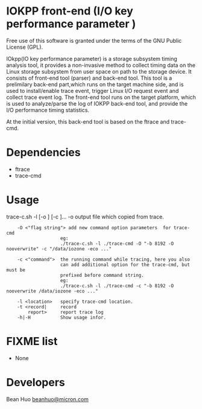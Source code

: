 IOKPP front-end (I/O key performance parameter )
============
Free use of this software is granted under the terms of the GNU Public License (GPL).

IOkpp(IO key performance parameter) is a storage subsystem timing analysis tool,
it provides a non-invasive method to collect timing data on the Linux storage
subsystem from user space on path to the storage device. It consists of front-end
tool (parser) and back-end tool.
This tool is a prelimilary back-end part,which runs on the target machine side,
and is used to install/enable trace event, trigger Linux I/O request event and 
collect trace event log.
The front-end tool runs on the target platform, which is used to analyze/parse
the log of IOKPP back-end tool, and provide the I/O performance
timing statistics.




At the initial version, this back-end tool is based on the ftrace and trace-cmd.

Dependencies
============

 * ftrace
 * trace-cmd



Usage
============

trace-c.sh -l <trace-cmd location>  [-o <file>] [-c <command>]...
        -o <file>       output file which copied from trace.

        -O <"flag string"> add new command option parameters  for trace-cmd
                        eg:
                        ./trace-c.sh -l ./trace-cmd -O "-b 8192 -O nooverwrite" -c "/data/iozone -eco ..."

        -c <"command">  the running command while tracing, here you also
                        can add additional option for the trace-cmd, but must be
                        prefixed before command string.
                        eg:
                        ./trace-c.sh -l ./trace-cmd -c "-b 8192 -O nooverwrite /data/iozone -eco ..."
                        
        -l <location>   specify trace-cmd location.
        -t <record|     record
            report>     report trace log
        -h|-H           Show usage infor.

FIXME list
============
 * None


Developers
============
 Bean Huo beanhuo@micron.com

